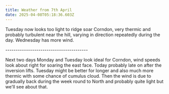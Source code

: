 ```yaml
---
title: Weather from 7th April
date: 2025-04-08T05:18:36.603Z
---
```

Tuesday now looks too light to ridge soar Corndon, very thermic and probably turbulent near the hill, varying in direction repeatedly during the day.  Wednesday has more wind.

\----------------------------------------

Next two days Monday and Tuesday look ideal for Corndon, wind speeds look about right for soaring the east face.  Today probably late on after the inversion lifts.  Tuesday might be better for longer and also much more thermic with some chance of cumulus cloud.  Then the wind is due to gradually back during the week round to North and probably quite light but we'll see about that.